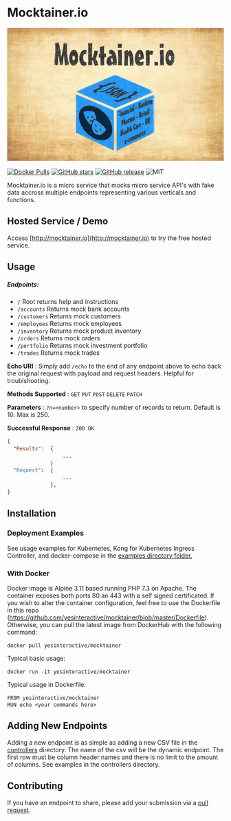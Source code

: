 # Mocktainer.io #
![alt text](https://raw.githubusercontent.com/yesinteractive/mocktainer/master/public/banner-mocktainer.png "Mocktainer mocking microservice")

[![Docker Pulls](https://img.shields.io/docker/pulls/yesinteractive/mocktainer?style=for-the-badge)](https://hub.docker.com/r/yesinteractive/mocktainer) 
[![GitHub stars](https://img.shields.io/github/stars/yesinteractive/mocktainer?style=for-the-badge)](https://github.com/yesinteractive/dad-jokes_microservice) 
[![GitHub release](https://img.shields.io/github/release/yesinteractive/mocktainer?style=for-the-badge)](https://github.com/yesinteractive/dad-jokes_microservice) 
![MIT](https://img.shields.io/badge/license-MIT-green?style=for-the-badge)



Mocktainer.io is a micro service that mocks micro service API's
 with fake data accross multiple endpoints representing various
 verticals and functions.

## Hosted Service / Demo ##

Access [http://mocktainer.io](http://mocktainer.io) to try the free hosted service.

## Usage ##

##### Endpoints:
 * `/` Root returns help and instructions
 * `/accounts` Returns mock bank accounts
 * `/customers` Returns mock customers
 * `/employees` Returns mock employees
 * `/inventory` Returns mock product inventory
 * `/orders` Returns mock orders
 * `/portfolio` Returns mock investment portfolio
 * `/trades` Returns mock trades
 
 **Echo URI** : Simply add `/echo` to the end of any endpoint above to echo back
 the original request with payload and request headers. Helpful for troublshooting.

**Methods Supported** : `GET` `PUT` `POST` `DELETE` `PATCH`

**Parameters** : `?n=<number>` to specify number of records to return. Default is 10. Max is 250.

**Successful Response** : `200 OK`



```json
{
  "Results":  {
                  ...
              }
  "Request":  {
                  ...
              },
}
```

## Installation ##

### Deployment Examples ###

See usage examples for Kubernetes, Kong for Kubernetes Ingress Controller, and docker-compose in the [examples directory folder.](https://github.com/yesinteractive/mocktainer/blob/master/examples)

### With Docker ###

Docker image is Alpine 3.11 based running PHP 7.3 on Apache. The container exposes both ports 80 an 443 with a self signed certificated. If you wish to alter the container configuration, feel free to use the Dockerfile in this repo (https://github.com/yesinteractive/mocktainer/blob/master/Dockerfile). Otherwise, you can pull the latest image from DockerHub with the following command:
```
docker pull yesinteractive/mocktainer
```
Typical basic usage:

```
docker run -it yesinteractive/mocktainer
```

Typical usage in Dockerfile:

```
FROM yesinteractive/mocktainer
RUN echo <your commands here>
```

## Adding New Endpoints ##

Adding a new endpoint is as simple as adding a new CSV file in the [controllers](https://github.com/yesinteractive/mocktainer/tree/master/controllers) directory.
The name of the csv will be the dynamic endpoint. The first row must be column header names and 
there is no limit to the amount of columns. See examples in the controllers directory.

## Contributing ##

If you have an endpoint to share, please add your submission via a [pull request](https://github.com/yesinteractive/mocktainer/pulls).
